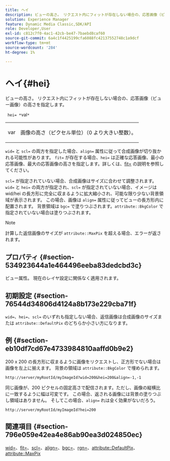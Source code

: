 ```yaml
---
title: ヘイ
description: ビューの高さ。 リクエスト内にフィットが存在しない場合の、応答画像（ビュー画像）の高さを指定します。
solution: Experience Manager
feature: Dynamic Media Classic,SDK/API
role: Developer,User
exl-id: c812c7f0-4ac1-42cb-be47-7baebd8caf60
source-git-commit: 6a4c1f4425199cfa6088fc42137552748c1a9dcf
workflow-type: tm+mt
source-wordcount: '284'
ht-degree: 1%

---
```


# ヘイ{#hei}

ビューの高さ。 リクエスト内にフィットが存在しない場合の、応答画像（ビュー画像）の高さを指定します。

` hei= *`val`*`

<table id="simpletable_1A36827B6E6647888A4E6E868975D716"> 
 <tr class="strow"> 
  <td class="stentry"> <p> <span class="codeph"> <span class="varname"> var </span> </span> </p> </td> 
  <td class="stentry"> <p>画像の高さ（ピクセル単位）（0 より大きい整数）。 </p> </td> 
 </tr> 
</table>

`wid=` と `scl=` の両方を指定した場合、`align=` 属性に従って合成画像が切り抜かれる可能性があります。 `fit=` が存在する場合、`hei=` は正確な応答画像、最小の応答画像、最大の応答画像の高さを指定します。詳しくは、[fit=](/help/aem-is-ir-api/is-api/http-ref/image-serving-api-ref/c-http-protocol-reference/c-command-reference/r-fit.md) の説明を参照してください。

`scl=` が指定されていない場合、合成画像はサイズに合わせて調整されます。 `wid=` と `hei=` の両方が指定され、`scl=` が指定されていない場合、イメージは wid/hei の長方形に完全に収まるように拡大縮小され、可能な限り少ない背景領域が表示されます。 この場合、画像は `align=` 属性に従ってビューの長方形内に配置されます。 背景領域は `bgc=` で塗りつぶされます。`attribute::BkgColor` で指定されていない場合は塗りつぶされます。

>[!NOTE]
>
>計算した返信画像のサイズが `attribute::MaxPix` を超える場合、エラーが返されます。

## プロパティ {#section-534923644a1e464496eeba83dedcbd3c}

ビュー属性。 現在のレイヤ設定に関係なく適用されます。

## 初期設定 {#section-76544d34806d4124a8b173e229cba71f}

`wid=`、`hei=`、`scl=` のいずれも指定しない場合、返信画像は合成画像のサイズまたは `attribute::DefaultPix` のどちらか小さい方になります。

## 例 {#section-eb10df7cd67e4733984810aaffd0b9e2}

200 x 200 の長方形に収まるように画像をリクエストし、正方形でない場合は画像を左上に揃えます。 背景の領域は `attribute::BkgColor` で埋められます。

`http://server/myRootId/myImageId?wid=200&hei=200&align=-1,-1`

同じ画像が、200 ピクセルの固定高さで配信されます。ただし、画像の縦横比に一致するように幅は可変です。 この場合、返される画像には背景の塗りつぶし領域はありません。 そしてこの場合、`align=` れは全く効果がないだろう。

`http://server/myRootId/myImageId?hei=200`

## 関連項目 {#section-796e059e42ea4e86ab90ea3d024850ec}

[wid=](../../../../../is-api/http-ref/image-serving-api-ref/c-http-protocol-reference/c-command-reference/r-is-http-wid.md#reference-bfeadcb67bf4485f851eb21345527e47)、[fit=](../../../../../is-api/http-ref/image-serving-api-ref/c-http-protocol-reference/c-command-reference/r-fit.md#reference-f11bff6d93d143d6b135de3a923bc989)、[scl=](../../../../../is-api/http-ref/image-serving-api-ref/c-http-protocol-reference/c-command-reference/r-scl.md#reference-b2a74e493d0d407e98fe350551ba3fcc)、[align=](../../../../../is-api/http-ref/image-serving-api-ref/c-http-protocol-reference/c-command-reference/r-align.md#reference-b7d6b87c75124d78884f916dd6544bc7)、[bgc=](../../../../../is-api/http-ref/image-serving-api-ref/c-http-protocol-reference/c-command-reference/r-bgc.md#reference-53376175f617446fbe5c69120f834b88)、[rgn=](../../../../../is-api/http-ref/image-serving-api-ref/c-http-protocol-reference/c-command-reference/r-rgn.md#reference-daa9b80e0d8c4b1aa67d116b578d592f)、[attribute::DefaultPix](../../../../../is-api/image-catalog/image-serving-api-ref/c-image-catalog-reference/c-attributes-reference/r-defaultpix.md#reference-996b2c22b30f4fd9b970c84063306df1)、[attribute::MaxPix](../../../../../is-api/image-catalog/image-serving-api-ref/c-image-catalog-reference/c-attributes-reference/r-maxpix.md#reference-e167d396ac794079ba8b5e6eb16eeda5)
